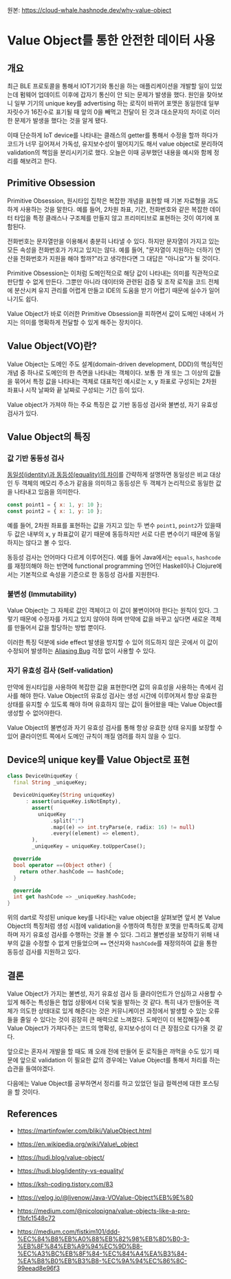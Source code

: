 원본: https://cloud-whale.hashnode.dev/why-value-object

# Value Object를 통한 안전한 데이터 사용

## 개요

최근 BLE 프로토콜을 통해서 IOT기기와 통신을 하는 애플리케이션을 개발할 일이 있었는데 펌웨어 업데이트 이후에 갑자기 통신이 안 되는 문제가 발생을 했다. 원인을 찾아보니 일부 기기의 unique key를 advertising 하는 로직이 바뀌어 포맷은 동일한데 일부 자릿수가 16진수로 표기될 때 앞의 0을 빼먹고 전달이 된 것과 대소문자의 차이로 이러한 문제가 발생을 했다는 것을 알게 됐다.

이때 단순하게 IoT device를 나타내는 클래스의 getter를 통해서 수정을 할까 하다가 코드가 너무 길어져서 가독성, 유지보수성이 떨어지기도 해서 value object로 분리하여 validation의 책임을 분리시키기로 했다. 오늘은 이때 공부했던 내용을 예시와 함께 정리를 해보려고 한다.

## Primitive Obsession

Primitive Obsession, 원시타입 집착은 복잡한 개념을 표현할 때 기본 자료형을 과도하게 사용하는 것을 말한다. 예를 들어, 2차원 좌표, 기간, 전화번호와 같은 복잡한 데이터 타입을 특정 클래스나 구조체를 만들지 않고 프리미티브로 표현하는 것이 여기에 포함된다.

전화번호는 문자열만을 이용해서 충분히 나타낼 수 있다. 하지만 문자열이 가지고 있는 모든 속성을 전화번호가 가지고 있지는 않다. 예를 들어, "문자열이 지원하는 더하기 연산을 전화번호가 지원을 해야 할까?"라고 생각한다면 그 대답은 "아니요"가 될 것이다.

Primitive Obsession는 이처럼 도메인적으로 해당 값이 나타내는 의미를 직관적으로 판단할 수 없게 만든다. 그뿐만 아니라 데이터와 관련된 검증 및 조작 로직을 코드 전체에 분산시켜 유지 관리를 어렵게 만들고 IDE의 도움을 받기 어렵기 때문에 실수가 일어나기도 쉽다.

Value Object가 바로 이러한 Primitive Obsession을 피하면서 값이 도메인 내에서 가지는 의미를 명확하게 전달할 수 있게 해주는 장치이다.

## Value Object(VO)란?

Value Object는 도메인 주도 설계(domain-driven development, DDD)의 핵심적인 개념 중 하나로 도메인의 한 측면을 나타내는 객체이다. 보통 한 개 또는 그 이상의 값들을 묶어서 특정 값을 나타내는 객체로 대표적인 예시로는 x, y 좌표로 구성되는 2차원 좌표나 시작 날짜와 끝 날짜로 구성되는 기간 등이 있다.

Value object가 가져야 하는 주요 특징은 값 기반 동등성 검사와 불변성, 자기 유효성 검사가 있다. 

## Value Object의 특징

### 값 기반 동등성 검사

[동일성(identity)과 동등성(equality)의 차이](https://hudi.blog/identity-vs-equality/)를 간략하게 설명하면 동일성은 비교 대상인 두 객체의 메모리 주소가 같음을 의미하고 동등성은 두 객체가 논리적으로 동일한 값을 나타내고 있음을 의미한다.

```javascript
const point1 = { x: 1, y: 10 };
const point2 = { x: 1, y: 10 };
```

예를 들어, 2차원 좌표를 표현하는 값을 가지고 있는 두 변수 `point1`, `point2`가 있을때 두 값은 내부의 x, y 좌표값이 같기 때문에 동등하지만 서로 다른 변수이기 때문에 동일하지는 않다고 볼 수 있다.

동등성 검사는 언어마다 다르게 이루어진다. 예를 들어 Java에서는 `equals`, `hashcode`를 재정의해야 하는 반면에 functional programming 언어인 Haskell이나 Clojure에서는 기본적으로 속성을 기준으로 한 동등성 검사를 지원한다.

### 불변성 (Immutability)

Value Object는 그 자체로 값인 객체이고 이 값이 불변이어야 한다는 원칙이 있다. 그렇기 때문에 수정자를 가지고 있지 않아야 하며 만약에 값을 바꾸고 싶다면 새로운 객체를 만들어서 값을 할당하는 방법 뿐이다.

이러한 특징 덕분에 side effect 발생을 방지할 수 있어 의도하지 않은 곳에서 이 값이 수정되어 발생하는 [Aliasing Bug](https://martinfowler.com/bliki/AliasingBug.html) 걱정 없이 사용할 수 있다.

### 자기 유효성 검사 (Self-validation)

만약에 원시타입을 사용하여 복잡한 값을 표현한다면 값의 유효성을 사용하는 측에서 검사를 해야 한다. Value Object의 유효성 검사는 생성 시간에 이루어져서 항상 유효한 상태를 유지할 수 있도록 해야 하며 유효하지 않는 값이 들어왔을 때는 Value Object를 생성할 수 없어야한다.

Value Object의 불변성과 자기 유효성 검사를 통해 항상 유효한 상태 유지를 보장할 수 있어 클라이언트 쪽에서 도메인 규칙이 깨질 염려를 하지 않을 수 있다.

## Device의 unique key를 Value Object로 표현

```dart
class DeviceUniqueKey {
  final String _uniqueKey;

  DeviceUniqueKey(String uniqueKey)
      : assert(uniqueKey.isNotEmpty),
        assert(
          uniqueKey
              .split(":")
              .map((e) => int.tryParse(e, radix: 16) != null)
              .every((element) => element),
        ),
        _uniqueKey = uniqueKey.toUpperCase();

  @override
  bool operator ==(Object other) {
    return other.hashCode == hashCode;
  }

  @override
  int get hashCode => _uniqueKey.hashCode;
}
```

위의 dart로 작성된 unique key를 나타내는 value object을 살펴보면 앞서 본 Value Object의 특징처럼 생성 시점에 validation을 수행하여 특정한 포맷을 만족하도록 강제하며 자기 유효성 검사를 수행하는 것을 볼 수 있다. 그리고 불변성을 보장하기 위해 내부의 값을 수정할 수 없게 만들었으며 `==` 연산자와 `hashCode`를 재정의하여 값을 통한 동등성 검사를 지원하고 있다.

## 결론

Value Object가 가지는 불변성, 자기 유효성 검사 등 클라이언트가 안심하고 사용할 수 있게 해주는 특성들은 협업 상황에서 더욱 빛을 발하는 것 같다. 특히 내가 만들어둔 객체가 의도한 상태대로 있게 해준다는 것은 커뮤니케이션 과정에서 발생할 수 있는 오류들을 줄일 수 있다는 것이 굉장히 큰 매력으로 느껴졌다. 도메인이 더 복잡해질수록 Value Object가 가져다주는 코드의 명확성, 유지보수성이 더 큰 장점으로 다가올 것 같다.

앞으로는 혼자서 개발을 할 때도 꽤 오래 전에 만들어 둔 로직들은 까먹을 수도 있기 때문에 앞으로 validation 이 필요한 값의 경우에는 Value Object를 통해서 처리를 하는 습관을 들여야겠다.

다음에는 Value Object를 공부하면서 정리를 하고 있었던 일급 컬렉션에 대한 포스팅을 할 것이다.

## References

* https://martinfowler.com/bliki/ValueObject.html
    
* https://en.wikipedia.org/wiki/Value\_object
    
* https://hudi.blog/value-object/
    
* https://hudi.blog/identity-vs-equality/
    
* https://ksh-coding.tistory.com/83
    
* https://velog.io/@livenow/Java-VOValue-Object%EB%9E%80
    
* https://medium.com/@nicolopigna/value-objects-like-a-pro-f1bfc1548c72
    
* https://medium.com/fistkim101/ddd-%EC%84%B8%EB%A0%88%EB%82%98%EB%8D%B0-3-%EB%8F%84%EB%A9%94%EC%9D%B8-%EC%A3%BC%EB%8F%84-%EC%84%A4%EA%B3%84-%EA%B8%B0%EB%B3%B8-%EC%9A%94%EC%86%8C-99eead8e96f3

